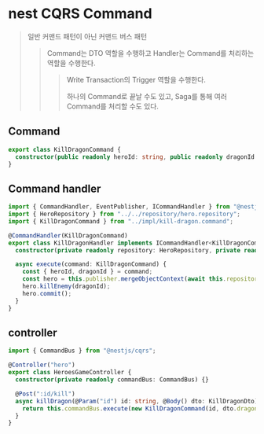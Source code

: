 # nest CQRS Command

> 일반 커맨드 패턴이 아닌 커맨드 버스 패턴
>
> > Command는 DTO 역할을 수행하고 Handler는 Command를 처리하는 역할을 수행한다.
> >
> > > Write Transaction의 Trigger 역할을 수행한다.
> > >
> > > 하나의 Command로 끝날 수도 있고, Saga를 통해 여러 Command를 처리할 수도 있다.

## Command

```ts
export class KillDragonCommand {
  constructor(public readonly heroId: string, public readonly dragonId: string) {}
}
```

## Command handler

```ts
import { CommandHandler, EventPublisher, ICommandHandler } from "@nestjs/cqrs";
import { HeroRepository } from "../../repository/hero.repository";
import { KillDragonCommand } from "../impl/kill-dragon.command";

@CommandHandler(KillDragonCommand)
export class KillDragonHandler implements ICommandHandler<KillDragonCommand> {
  constructor(private readonly repository: HeroRepository, private readonly publisher: EventPublisher) {}

  async execute(command: KillDragonCommand) {
    const { heroId, dragonId } = command;
    const hero = this.publisher.mergeObjectContext(await this.repository.findOneById(+heroId));
    hero.killEnemy(dragonId);
    hero.commit();
  }
}
```

## controller

```ts
import { CommandBus } from "@nestjs/cqrs";

@Controller("hero")
export class HeroesGameController {
  constructor(private readonly commandBus: CommandBus) {}

  @Post(":id/kill")
  async killDragon(@Param("id") id: string, @Body() dto: KillDragonDto) {
    return this.commandBus.execute(new KillDragonCommand(id, dto.dragonId));
  }
}
```
